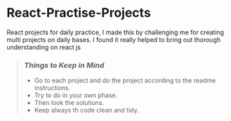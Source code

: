 # React-Practise-Projects

React projects for daily practice, I made this by challenging me for creating multi projects on daily bases. 
I found it really helped to bring out thorough understanding on react js

> ### _Things to Keep in Mind_
>
> - Go to each project and do the project according to the readme instructions.
> - Try to do in your own phase.
> - Then look the solutions.
> - Keep always th code clean and tidy.

